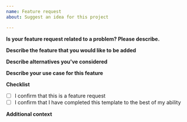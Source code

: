 ```yaml
---
name: Feature request
about: Suggest an idea for this project

---
```

<!--
DO NOT DELETE ANY PART OF THIS ISSUE TEMPLATE!
If any part is removed or improperly completed,
the issue will be closed automatically.

Thank you for taking the time to submit a FEATURE REQUEST for this project.
To ensure we have all the information necessary, please be sure to
carefully read all the primers below. This will ensure that we have
the necessary information to understand the problem.

1. Please be sure to fill in the issue template completely
and to the best of your ability so that we may understand your feature request.

2. Do NOT use this template for user error/help/support questions. If
this is for a help request, please go back and select the proper template.

Basic GitHub Comment Tutorial:
1. Logs
When pasting logs or code, type logs like so with ``` on either side.
```
Logs here.
```

2. Checkboxes
- [ ] This is a checkbox. To "check" the box put an x in the brackets like so
- [x] This is a checked box.

3. Comments
A block of text beginning with < !-- and ending with -- > is a comment.
You will see these throughout the issue template. Make sure you do not type your comments
between these characters or we will not be able to see what you wrote!

4. Links
To create a hyperlink, type the [text you want to link](followed by the url in parenthesis)
-->

**Is your feature request related to a problem? Please describe.**
<!-- A clear and concise description of what the problem is. Ex. I'm always frustrated when [...] -->


**Describe the feature that you would like to be added**
<!-- A clear and concise description of what you want to happen. If you can provide an example solution then even better! -->


**Describe alternatives you've considered**
<!-- A clear and concise description of any alternative solutions or features you've considered. -->

**Describe your use case for this feature**

**Checklist**
- [ ] I confirm that this is a feature request
- [ ] I confirm that I have completed this template to the best of my ability

**Additional context**
<!-- Add any other context or screenshots about the feature request here. -->


<!-- DO NOT REMOVE THIS LINE OR THE ISSUE WILL BE CLOSED AUTOMATICALLY. -->